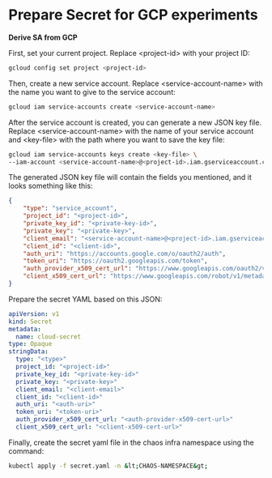 # Prepare Secret for GCP experiments

**Derive SA from GCP**

First, set your current project. Replace &lt;project-id&gt; with your project ID:

```bash
gcloud config set project <project-id>
```

Then, create a new service account. Replace &lt;service-account-name&gt; with the name you want to give to the service account:

```bash
gcloud iam service-accounts create <service-account-name>
```

After the service account is created, you can generate a new JSON key file. Replace &lt;service-account-name&gt; with the name of your service account and &lt;key-file&gt; with the path where you want to save the key file:

```bash
gcloud iam service-accounts keys create <key-file> \
--iam-account <service-account-name>@<project-id>.iam.gserviceaccount.com
```

The generated JSON key file will contain the fields you mentioned, and it looks something like this:

```json
{
    "type": "service_account",
    "project_id": "<project-id>",
    "private_key_id": "<private-key-id>",
    "private_key": "<private-key>",
    "client_email": "<service-account-name>@<project-id>.iam.gserviceaccount.com",
    "client_id": "<client-id>",
    "auth_uri": "https://accounts.google.com/o/oauth2/auth",
    "token_uri": "https://oauth2.googleapis.com/token",
    "auth_provider_x509_cert_url": "https://www.googleapis.com/oauth2/v1/certs",
    "client_x509_cert_url": "https://www.googleapis.com/robot/v1/metadata/x509/<service-account-name>%40<project-id>.iam.gserviceaccount.com"
}
```
Prepare the secret YAML based on this JSON:

```yaml
apiVersion: v1
kind: Secret
metadata:
  name: cloud-secret
type: Opaque
stringData:
  type: "<type>"
  project_id: "<project-id>"
  private_key_id: "<private-key-id>"
  private_key: "<private-key>"
  client_email: "<client-email>"
  client_id: "<client-id>"
  auth_uri: "<auth-uri>"
  token_uri: "<token-uri>"
  auth_provider_x509_cert_url: "<auth-provider-x509-cert-url>"
  client_x509_cert_url: "<client-x509-cert-url>"
```

Finally, create the secret yaml file in the chaos infra namespace using the command:

```bash
kubectl apply -f secret.yaml -n &lt;CHAOS-NAMESPACE&gt;
```
